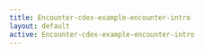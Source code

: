 ```yaml
---
title: Encounter-cdex-example-encounter-intro
layout: default
active: Encounter-cdex-example-encounter-intro
---
```



